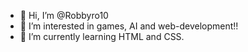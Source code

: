 - 👋 Hi, I’m @Robbyro10
- 👀 I’m interested in games, AI and web-development!!
- 🌱 I’m currently learning HTML and CSS.

<!---
Robbyro10/Robbyro10 is a ✨ special ✨ repository because its `README.md` (this file) appears on your GitHub profile.
You can click the Preview link to take a look at your changes.
--->
